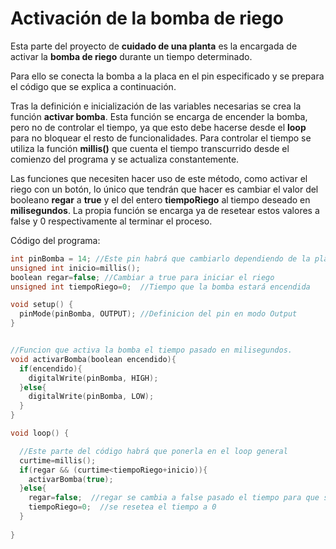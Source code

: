 <h1>Activación de la bomba de riego</h1>

Esta parte del proyecto de __cuidado de una planta__ es la encargada de activar la __bomba de riego__ durante un tiempo determinado.

Para ello se conecta la bomba a la placa en el pin especificado y se prepara el código que se explica a continuación.

Tras la definición e inicialización de las variables necesarias se crea la función __activar bomba__. Esta función se encarga de encender la bomba, pero no de controlar el tiempo, ya que esto debe hacerse desde el __loop__ para no bloquear el resto de funcionalidades. Para controlar el tiempo se utiliza la función __millis()__ que cuenta el tiempo transcurrido desde el comienzo del programa y se actualiza constantemente.

Las funciones que necesiten hacer uso de este método, como activar el riego con un botón, lo único que tendrán que hacer es cambiar el valor del booleano __regar__ a __true__ y el del entero __tiempoRiego__ al tiempo deseado en __milisegundos__. La propia función se encarga ya de resetear estos valores a false y 0 respectivamente al terminar el proceso.

Código del programa:

```c
int pinBomba = 14; //Este pin habrá que cambiarlo dependiendo de la placa.
unsigned int inicio=millis();
boolean regar=false; //Cambiar a true para iniciar el riego
unsigned int tiempoRiego=0;  //Tiempo que la bomba estará encendida

void setup() {
  pinMode(pinBomba, OUTPUT); //Definicion del pin en modo Output
}


//Funcion que activa la bomba el tiempo pasado en milisegundos.
void activarBomba(boolean encendido){
  if(encendido){
    digitalWrite(pinBomba, HIGH);
  }else{
    digitalWrite(pinBomba, LOW);
  }
}

void loop() {

  //Este parte del código habrá que ponerla en el loop general
  curtime=millis();
  if(regar && (curtime<tiempoRiego+inicio)){
    activarBomba(true);
  }else{
    regar=false;  //regar se cambia a false pasado el tiempo para que se corte el riego
    tiempoRiego=0;  //se resetea el tiempo a 0
  }
 
}
```